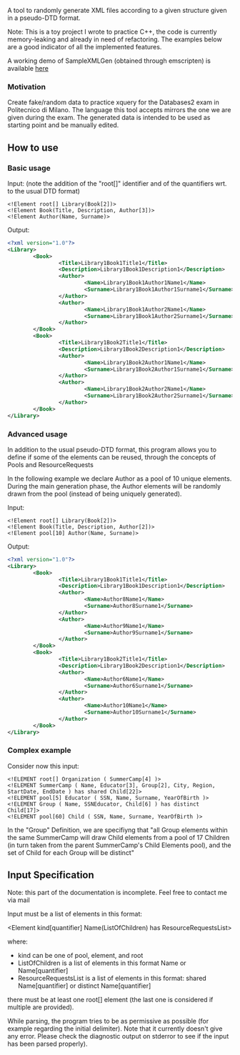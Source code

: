 A tool to randomly generate XML files according to a given structure given in a pseudo-DTD format.

Note: This is a toy project I wrote to practice C++, the code is currently memory-leaking 
and already in need of refactoring. The examples below are a good indicator of
all the implemented features.

A working demo of SampleXMLGen (obtained through emscripten) is available [here](http://vigliag.github.io/SampleXmlGen/)

### Motivation
Create fake/random data to practice xquery for the Databases2 exam in Politecnico di Milano. 
The language this tool accepts mirrors the one we are given during the exam.
The generated data is intended to be used as starting point and be manually edited. 

## How to use
### Basic usage
Input: (note the addition of the "root[]" identifier and of the quantifiers wrt. to the usual DTD format)
```
<!Element root[] Library(Book[2])>
<!Element Book(Title, Description, Author[3])>
<!Element Author(Name, Surname)>
```

Output:
```xml
<?xml version="1.0"?>
<Library>
        <Book>
                <Title>Library1Book1Title1</Title>
                <Description>Library1Book1Description1</Description>
                <Author>
                        <Name>Library1Book1Author1Name1</Name>
                        <Surname>Library1Book1Author1Surname1</Surname>
                </Author>
                <Author>
                        <Name>Library1Book1Author2Name1</Name>
                        <Surname>Library1Book1Author2Surname1</Surname>
                </Author>
        </Book>
        <Book>
                <Title>Library1Book2Title1</Title>
                <Description>Library1Book2Description1</Description>
                <Author>
                        <Name>Library1Book2Author1Name1</Name>
                        <Surname>Library1Book2Author1Surname1</Surname>
                </Author>
                <Author>
                        <Name>Library1Book2Author2Name1</Name>
                        <Surname>Library1Book2Author2Surname1</Surname>
                </Author>
        </Book>
</Library>
```

### Advanced usage
In addition to the usual pseudo-DTD format, this program allows you to define if some 
of the elements can be reused, through the concepts of Pools and ResourceRequests

In the following example we declare Author as a pool of 10 unique elements. 
During the main generation phase, the Author elements will be randomly drawn from the pool
(instead of being uniquely generated).

Input:
```
<!Element root[] Library(Book[2])>
<!Element Book(Title, Description, Author[2])>
<!Element pool[10] Author(Name, Surname)>
```
Output:
```xml
<?xml version="1.0"?>
<Library>
        <Book>
                <Title>Library1Book1Title1</Title>
                <Description>Library1Book1Description1</Description>
                <Author>
                        <Name>Author8Name1</Name>
                        <Surname>Author8Surname1</Surname>
                </Author>
                <Author>
                        <Name>Author9Name1</Name>
                        <Surname>Author9Surname1</Surname>
                </Author>
        </Book>
        <Book>
                <Title>Library1Book2Title1</Title>
                <Description>Library1Book2Description1</Description>
                <Author>
                        <Name>Author6Name1</Name>
                        <Surname>Author6Surname1</Surname>
                </Author>
                <Author>
                        <Name>Author10Name1</Name>
                        <Surname>Author10Surname1</Surname>
                </Author>
        </Book>
</Library>

```

### Complex example

Consider now this input:

```
<!ELEMENT root[] Organization ( SummerCamp[4] )>
<!ELEMENT SummerCamp ( Name, Educator[3], Group[2], City, Region, StartDate, EndDate ) has shared Child[22]>
<!ELEMENT pool[5] Educator ( SSN, Name, Surname, YearOfBirth )>
<!ELEMENT Group ( Name, SSNEducator, Child[6] ) has distinct Child[17]>
<!ELEMENT pool[60] Child ( SSN, Name, Surname, YearOfBirth )>
```

In the "Group" Definition, we are specifiyng that "all Group elements within the same SummerCamp will
draw Child elements from a pool of 17 Children (in turn taken from the parent SummerCamp's 
Child Elements pool), and the set of Child for each Group will be distinct"

## Input Specification
Note: this part of the documentation is incomplete. Feel free to contact me via mail

Input must be a list of elements in this format:

<Element kind[quantifier] Name(ListOfChildren) has ResourceRequestsList>

where:
* kind can be one of pool, element, and root
* ListOfChildren is a list of elements in this format Name or Name[quantifier]
* ResourceRequestsList is a list of elements in this format: shared Name[quantifier] or distinct Name[quantifier] 

there must be at least one root[] element (the last one is considered if multiple are provided).

While parsing, the program tries to be as permissive as possible (for example regarding the initial delimiter). Note that it
currently doesn't give any error. Please check the diagnostic output on stderror
to see if the input has been parsed properly).